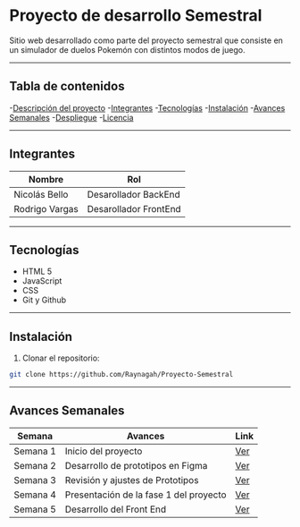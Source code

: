 # Proyecto de desarrollo Semestral
Sitio web desarrollado como parte del proyecto semestral que consiste en un simulador de duelos Pokemón con distintos modos de juego.

---
## Tabla de contenidos
-[Descripción del proyecto](#-descripción-del-proyecto)
-[Integrantes](#-integrantes)
-[Tecnologías](#-tecnologías)
-[Instalación](#-instalación)
-[Avances Semanales](#-avances-semanales)
-[Despliegue](#-despliegue)
-[Licencia](#-licencia)

---

## Integrantes
|Nombre                      |Rol                    |
|----------------------------|-----------------------|
|Nicolás Bello|Desarollador BackEnd|
|Rodrigo Vargas|Desarollador FrontEnd|

---

## Tecnologías 
- HTML 5
- JavaScript
- CSS
- Git y Github

---

## Instalación
1. Clonar el repositorio:
```bash
git clone https://github.com/Raynagah/Proyecto-Semestral 
```

---

## Avances Semanales

|Semana          |Avances                        |Link                               |
|----------------|-------------------------------|-----------------------------------|
|Semana 1|Inicio del proyecto|[Ver](https://github.com/Raynagah/Proyecto-Semestral/tree/main/Avances/Semana%201)|
|Semana 2|Desarrollo de prototipos en Figma|[Ver](https://github.com/Raynagah/Proyecto-Semestral/tree/main/Avances/Semana%202)|
|Semana 3|Revisión y ajustes de Prototipos|[Ver](https://github.com/Raynagah/Proyecto-Semestral/tree/main/Avances/Semana%203)|
|Semana 4|Presentación de la fase 1 del proyecto|[Ver](https://github.com/Raynagah/Proyecto-Semestral/tree/main/Avances/Semana%204)|
|Semana 5|Desarrollo del Front End|[Ver](https://github.com/Raynagah/Proyecto-Semestral/tree/main/Avances/Semana%205)|
